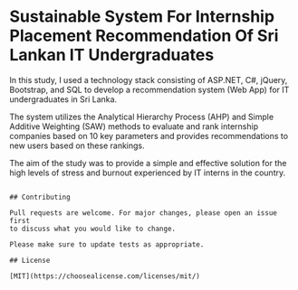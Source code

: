 # Sustainable System For Internship Placement Recommendation Of Sri Lankan IT Undergraduates

In this study, I used a technology stack consisting of ASP.NET, C#, jQuery, Bootstrap, and SQL to develop a recommendation system (Web App) for IT undergraduates in Sri Lanka. 

The system utilizes the Analytical Hierarchy Process (AHP) and Simple Additive Weighting (SAW) methods to evaluate and rank internship companies based on 10 key parameters and provides recommendations to new users based on these rankings. 

The aim of the study was to provide a simple and effective solution for the high levels of stress and burnout experienced by IT interns in the country.

```

## Contributing

Pull requests are welcome. For major changes, please open an issue first
to discuss what you would like to change.

Please make sure to update tests as appropriate.

## License

[MIT](https://choosealicense.com/licenses/mit/)